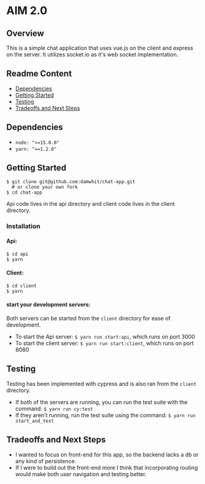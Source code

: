 # AIM 2.0

## Overview
This is a simple chat application that uses vue.js on the client and express on the server. It utilizes socket.io as it's web socket implementation.

## Readme Content
- [Dependencies](#dependencies)
- [Getting Started](#getting-started)
- [Testing](#testing)
- [Tradeoffs and Next Steps](#tradeoffs-and-next-steps)

## Dependencies
- `node: ">=15.0.0"`
- `yarn: ">=1.2.0"`

## Getting Started
```
$ git clone git@github.com:damwhit/chat-app.git 
  # or clone your own fork
$ cd chat-app
```

Api code lives in the api directory and client code lives in the client directory.

### Installation
#### Api:
```
$ cd api
$ yarn
```

#### Client:
```
$ cd client
$ yarn
```

#### start your development servers:

Both servers can be started from the `client` directory for ease of development.

- To start the Api server: `$ yarn run start:api`, which runs on port 3000
- To start the client server: `$ yarn run start:client`, which runs on port 8080

## Testing

Testing has been implemented with cypress and is also ran from the `client` directory.

- If both of the servers are running, you can run the test suite with the command: `$ yarn run cy:test`
- If they aren't running, run the test suite using the command: `$ yarn run start_and_test`

## Tradeoffs and Next Steps

- I wanted to focus on front-end for this app, so the backend lacks a db or any kind of persistence.
- If I were to build out the front-end more I think that incorporating routing would make both user navigation and testing better.